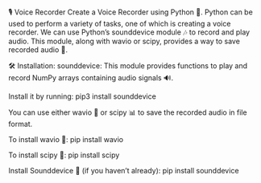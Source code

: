 🎙️ Voice Recorder
Create a Voice Recorder using Python 🎤. Python can be used to perform a variety of tasks, one of which is creating a voice recorder. We can use Python’s sounddevice module 🎶 to record and play audio. This module, along with wavio or scipy, provides a way to save recorded audio 📁.

🛠️ Installation:
sounddevice: This module provides functions to play and record NumPy arrays containing audio signals 🔊.

Install it by running:
pip3 install sounddevice


You can use either wavio 📼 or scipy 📊 to save the recorded audio in file format.

To install wavio 📀:
pip install wavio


To install scipy 🔬:
pip install scipy


Install Sounddevice 🎵 (if you haven’t already):
pip install sounddevice







